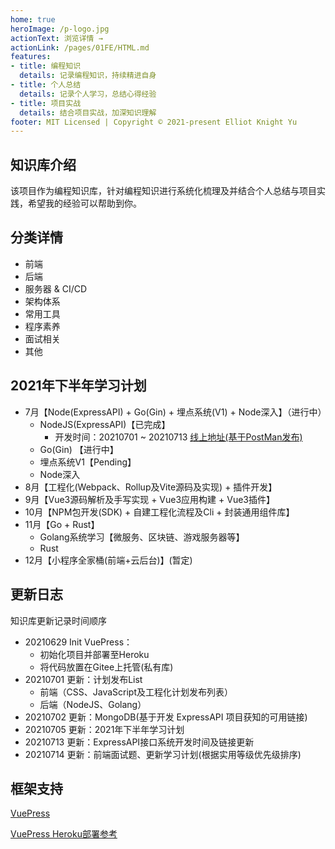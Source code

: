 ```yaml
---
home: true
heroImage: /p-logo.jpg
actionText: 浏览详情 →
actionLink: /pages/01FE/HTML.md
features:
- title: 编程知识
  details: 记录编程知识，持续精进自身
- title: 个人总结
  details: 记录个人学习，总结心得经验
- title: 项目实战
  details: 结合项目实战，加深知识理解
footer: MIT Licensed | Copyright © 2021-present Elliot Knight Yu
---
```


## 知识库介绍
该项目作为编程知识库，针对编程知识进行系统化梳理及并结合个人总结与项目实践，希望我的经验可以帮助到你。

## 分类详情
- 前端
- 后端
- 服务器 & CI/CD
- 架构体系
- 常用工具
- 程序素养
- 面试相关
- 其他

## 2021年下半年学习计划
- 7月【Node(ExpressAPI) + Go(Gin) + 埋点系统(V1) + Node深入】（进行中）
    - NodeJS(ExpressAPI)【已完成】
        - 开发时间：20210701 ~ 20210713 [线上地址(基于PostMan发布)](https://documenter.getpostman.com/view/3694200/Tzm8Fb1G#542ba7a3-c910-4076-b1a1-7bbbc61bfb86)
    - Go(Gin) 【进行中】
    - 埋点系统V1【Pending】
    - Node深入
- 8月【工程化(Webpack、Rollup及Vite源码及实现) + 插件开发】
- 9月【Vue3源码解析及手写实现 + Vue3应用构建 + Vue3插件】
- 10月【NPM包开发(SDK) + 自建工程化流程及Cli + 封装通用组件库】
- 11月【Go + Rust】
    - Golang系统学习【微服务、区块链、游戏服务器等】
    - Rust
- 12月【小程序全家桶(前端+云后台)】(暂定)

## 更新日志
知识库更新记录时间顺序
- 20210629 Init VuePress：
  - 初始化项目并部署至Heroku
  - 将代码放置在Gitee上托管(私有库)
- 20210701 更新：计划发布List
  - 前端（CSS、JavaScript及工程化计划发布列表）
  - 后端（NodeJS、Golang）
- 20210702 更新：MongoDB(基于开发 ExpressAPI 项目获知的可用链接)
- 20210705 更新：2021年下半年学习计划
- 20210713 更新：ExpressAPI接口系统开发时间及链接更新
- 20210714 更新：前端面试题、更新学习计划(根据实用等级优先级排序)

## 框架支持
[VuePress](https://vuepress.vuejs.org/zh/)

[VuePress Heroku部署参考](https://vuepress.vuejs.org/zh/guide/deploy.html#heroku)
